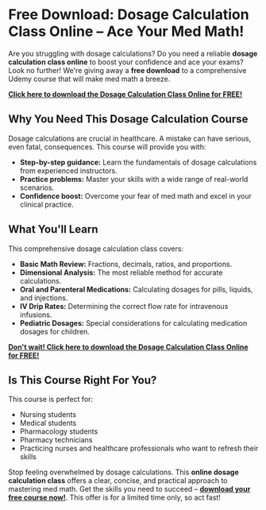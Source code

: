 # Free Download: Dosage Calculation Class Online – Ace Your Med Math!

Are you struggling with dosage calculations? Do you need a reliable **dosage calculation class online** to boost your confidence and ace your exams? Look no further! We're giving away a **free download** to a comprehensive Udemy course that will make med math a breeze.

[**Click here to download the Dosage Calculation Class Online for FREE!**](https://udemywork.com/dosage-calculation-class-online)

## Why You Need This Dosage Calculation Course

Dosage calculations are crucial in healthcare. A mistake can have serious, even fatal, consequences. This course will provide you with:

*   **Step-by-step guidance:** Learn the fundamentals of dosage calculations from experienced instructors.
*   **Practice problems:** Master your skills with a wide range of real-world scenarios.
*   **Confidence boost:** Overcome your fear of med math and excel in your clinical practice.

## What You'll Learn

This comprehensive dosage calculation class covers:

*   **Basic Math Review:** Fractions, decimals, ratios, and proportions.
*   **Dimensional Analysis:** The most reliable method for accurate calculations.
*   **Oral and Parenteral Medications:** Calculating dosages for pills, liquids, and injections.
*   **IV Drip Rates:** Determining the correct flow rate for intravenous infusions.
*   **Pediatric Dosages:** Special considerations for calculating medication dosages for children.

[**Don't wait! Click here to download the Dosage Calculation Class Online for FREE!**](https://udemywork.com/dosage-calculation-class-online)

## Is This Course Right For You?

This course is perfect for:

*   Nursing students
*   Medical students
*   Pharmacology students
*   Pharmacy technicians
*   Practicing nurses and healthcare professionals who want to refresh their skills

Stop feeling overwhelmed by dosage calculations. This **online dosage calculation class** offers a clear, concise, and practical approach to mastering med math. Get the skills you need to succeed – **[download your free course now!](https://udemywork.com/dosage-calculation-class-online)**. This offer is for a limited time only, so act fast!

